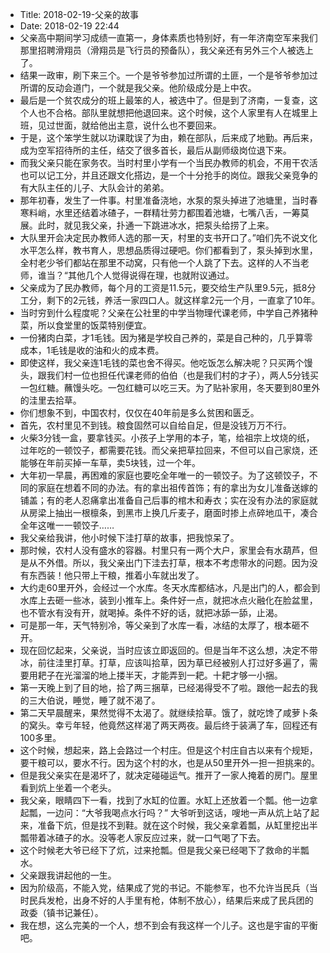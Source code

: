 - Title: 2018-02-19-父亲的故事
- Date: 2018-02-19 22:44
- 父亲高中期间学习成绩一直第一，身体素质也特别好，有一年济南空军来我们那里招聘滑翔员（滑翔员是飞行员的预备队），我父亲还有另外三个人被选上了。
- 结果一政审，刷下来三个。一个是爷爷参加过所谓的土匪，一个是爷爷参加过所谓的反动会道门，一个就是我父亲。他阶级成分是上中农。
- 最后是一个贫农成分的班上最笨的人，被选中了。但是到了济南，一复查，这个人也不合格。部队里就想把他退回来。这个时候，这个人家里有人在城里上班，见过世面，就给他出主意，说什么也不要回来。
- 于是，这个笨学生就以功课耽误了为由，赖在部队，后来成了地勤。再后来，成为空军招待所的主任，结交了很多首长，最后从副师级岗位退下来。
- 而我父亲只能在家务农。当时村里小学有一个当民办教师的机会，不用干农活也可以记工分，并且还跟文化搭边，是一个十分抢手的岗位。跟我父亲竞争的有大队主任的儿子、大队会计的弟弟。
- 那年初春，发生了一件事。村里准备浇地，水泵的泵头掉进了池塘里，当时春寒料峭，水里还结着冰碴子，一群精壮劳力都围着池塘，七嘴八舌，一筹莫展。此时，就见我父亲，扑通一下跳进冰水，把泵头给捞了上来。
- 大队里开会决定民办教师人选的那一天，村里的支书开口了。”咱们先不说文化水平怎么样，教书育人，思想品质得过硬吧。你们都看到了，泵头掉到水里，全村老少爷们都站在那里不动窝，只有他一个人跳了下去。这样的人不当老师，谁当？“其他几个人觉得说得在理，也就附议通过。
- 父亲成为了民办教师，每个月的工资是11.5元，要交给生产队里9.5元，抵8分工分，剩下的2元钱，养活一家四口人。就这样拿2元一个月，一直拿了10年。
- 当时穷到什么程度呢？父亲在公社里的中学当物理代课老师，中学自己养猪种菜，所以食堂里的饭菜特别便宜。
- 一份猪肉白菜，才1毛钱。因为猪是学校自己养的，菜是自己种的，几乎算零成本，1毛钱是收的油和火的成本费。
- 即使这样，我父亲连1毛钱的菜也舍不得买。他吃饭怎么解决呢？只买两个馒头，跟我们村一位也担任代课老师的伯伯（也是我们村的才子），两人5分钱买一包红糖。蘸馒头吃。一包红糖可以吃三天。为了贴补家用，冬天要到80里外的洼里去拾草。
- 你们想象不到，中国农村，仅仅在40年前是多么贫困和匮乏。
- 首先，农村里见不到钱。粮食固然可以自给自足，但是没钱万万不行。
- 火柴3分钱一盒，要拿钱买。小孩子上学用的本子，笔，给祖宗上坟烧的纸，过年吃的一顿饺子，都需要花钱。而父亲把草拉回来，不但可以自己家烧，还能够在年前买掉一车草，卖5块钱，过一个年。
- 大年初一早晨，再困难的家庭也要吃全年唯一的一顿饺子。为了这顿饺子，不同的家庭在想着不同的办法。有的拿出祖传首饰；有的拿出为女儿准备送嫁的铺盖；有的老人忍痛拿出准备自己后事的棺木和寿衣；实在没有办法的家庭就从房梁上抽出一根檩条，到黑市上换几斤麦子，磨面时掺上点碎地瓜干，凑合全年这唯一一顿饺子……
- 我父亲给我讲，他小时候下洼打草的故事，把我惊呆了。
- 那时候，农村人没有盛水的容器。村里只有一两个大户，家里会有水葫芦，但是从不外借。所以，我父亲出门下洼去打草，根本不考虑带水的问题。因为没有东西装！他只带上干粮，推着小车就出发了。
- 大约走60里开外，会经过一个水库。冬天水库都结冰，凡是出门的人，都会到水库上去砸一些冰，装到小推车上。条件好一点，就把冰点火融化在脸盆里，也不管水有没有开，就喝掉。条件不好的话，就把冰舔一舔，止渴。
- 可是那一年，天气特别冷，等父亲到了水库一看，冰结的太厚了，根本砸不开。
- 现在回忆起来，父亲说，当时应该立即返回的。但是当年不这么想，决定不带冰，前往洼里打草。打草，应该叫拾草，因为草已经被别人打过好多遍了，需要用耙子在光溜溜的地上搂半天，才能弄到一耙。十耙才够一小捆。
- 第一天晚上到了目的地，拾了两三捆草，已经渴得受不了啦。跟他一起去的我的三大伯说，睡觉，睡了就不渴了。
- 第二天早晨醒来，果然觉得不太渴了。就继续拾草。饿了，就吃馋了咸萝卜条的窝头。幸亏年轻，他竟然这样渴了两天两夜。最后终于装满了车，回程还有100多里。
- 这个时候，想起来，路上会路过一个村庄。但是这个村庄自古以来有个规矩，要干粮可以，要水不行。因为这个村的水，也是从50里开外一担一担挑来的。
- 但是我父亲实在是渴坏了，就决定碰碰运气。推开了一家人掩着的房门。屋里看到炕上坐着一个老头。
- 我父亲，眼睛四下一看，找到了水缸的位置。水缸上还放着一个瓢。他一边拿起瓢，一边问：“大爷我喝点水行吗？” 大爷听到这话，嗖地一声从炕上站了起来，准备下炕，但是找不到鞋。就在这个时候，我父亲拿着瓢，从缸里挖出半瓢带着冰碴子的水。没等老人家反应过来，就一口气喝了下去。
- 这个时候老大爷已经下了炕，过来抢瓢。但是我父亲已经喝下了救命的半瓢水。
- 父亲跟我讲起他的一生。
- 因为阶级高，不能入党，结果成了党的书记。不能参军，也不允许当民兵（当时民兵发枪，出身不好的人手里有枪，体制不放心），结果后来成了民兵团的政委（镇书记兼任）。
- 我在想，这么完美的一个人，想不到会有我这样一个儿子。这也是宇宙的平衡吧。
